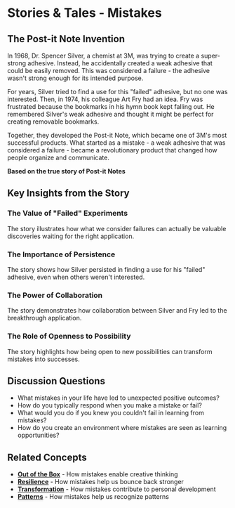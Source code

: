 # Stories & Tales - Mistakes

## The Post-it Note Invention

In 1968, Dr. Spencer Silver, a chemist at 3M, was trying to create a super-strong adhesive. Instead, he accidentally created a weak adhesive that could be easily removed. This was considered a failure - the adhesive wasn't strong enough for its intended purpose.

For years, Silver tried to find a use for this "failed" adhesive, but no one was interested. Then, in 1974, his colleague Art Fry had an idea. Fry was frustrated because the bookmarks in his hymn book kept falling out. He remembered Silver's weak adhesive and thought it might be perfect for creating removable bookmarks.

Together, they developed the Post-it Note, which became one of 3M's most successful products. What started as a mistake - a weak adhesive that was considered a failure - became a revolutionary product that changed how people organize and communicate.

**Based on the true story of Post-it Notes**

## Key Insights from the Story

### The Value of "Failed" Experiments
The story illustrates how what we consider failures can actually be valuable discoveries waiting for the right application.

### The Importance of Persistence
The story shows how Silver persisted in finding a use for his "failed" adhesive, even when others weren't interested.

### The Power of Collaboration
The story demonstrates how collaboration between Silver and Fry led to the breakthrough application.

### The Role of Openness to Possibility
The story highlights how being open to new possibilities can transform mistakes into successes.

## Discussion Questions
- What mistakes in your life have led to unexpected positive outcomes?
- How do you typically respond when you make a mistake or fail?
- What would you do if you knew you couldn't fail in learning from mistakes?
- How do you create an environment where mistakes are seen as learning opportunities?

## Related Concepts
- **[Out of the Box](../out-of-the-box/README.md)** - How mistakes enable creative thinking
- **[Resilience](../resilience/README.md)** - How mistakes help us bounce back stronger
- **[Transformation](../transformation/README.md)** - How mistakes contribute to personal development
- **[Patterns](../patterns/README.md)** - How mistakes help us recognize patterns
